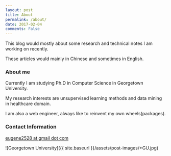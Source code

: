 ```yaml
---
layout: post
title: About
permalink: /about/
date: 2017-02-04
comments: False
---
```


This blog would mostly about some research and technical notes I am working on recently.

These articles would mainly in Chinese and sometimes in English.

### About me

Currently I am studying Ph.D in Computer Science in Georgetown University.

My research interests are unsupervised learning methods and data mining in healthcare domain. 

I am also a web engineer, always like to reinvent my own wheels(packages).

### Contact Information

[eugene2528 at gmail dot com](mailto:eugene2528@gmail.com)

![Georgetown University]({{ site.baseurl }}/assets/post-images/+GU.jpg)